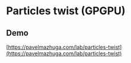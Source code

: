 # Particles twist (GPGPU)

## Demo

[https://pavelmazhuga.com/lab/particles-twist](https://pavelmazhuga.com/lab/particles-twist)

